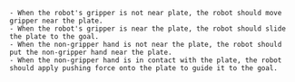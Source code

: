 
    - When the robot's gripper is not near plate, the robot should move gripper near the plate. 
    - When the robot's gripper is near the plate, the robot should slide the plate to the goal.
    - When the non-gripper hand is not near the plate, the robot should put the non-gripper hand near the plate.   
    - When the non-gripper hand is in contact with the plate, the robot should apply pushing force onto the plate to guide it to the goal.